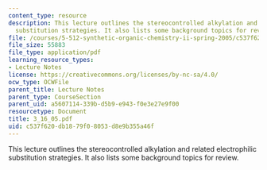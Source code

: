 ```yaml
---
content_type: resource
description: This lecture outlines the stereocontrolled alkylation and related electrophilic
  substitution strategies. It also lists some background topics for review.
file: /courses/5-512-synthetic-organic-chemistry-ii-spring-2005/c537f620db1879f08053d8e9b355a46f_3_16_05.pdf
file_size: 55883
file_type: application/pdf
learning_resource_types:
- Lecture Notes
license: https://creativecommons.org/licenses/by-nc-sa/4.0/
ocw_type: OCWFile
parent_title: Lecture Notes
parent_type: CourseSection
parent_uid: a5607114-339b-d5b9-e943-f0e3e27e9f00
resourcetype: Document
title: 3_16_05.pdf
uid: c537f620-db18-79f0-8053-d8e9b355a46f
---
```

This lecture outlines the stereocontrolled alkylation and related electrophilic substitution strategies. It also lists some background topics for review.
